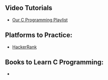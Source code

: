 ## Video Tutorials
- [Our C Programming Playlist](#)

## Platforms to Practice: 
- [HackerRank](https://www.hackerrank.com/domains/c)


## Books to Learn C Programming: 
- 
